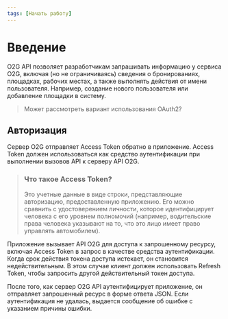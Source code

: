 ```yaml
---
tags: [Начать работу]
---
```


# Введение

O2G API позволяет разработчикам запрашивать информацию у сервиса O2G, включая (но не ограничиваясь) сведения о бронированиях, площадках, рабочих местах, а также выполнять действия от имени пользователя. Например, создание нового пользователя или добавление площадки в систему.

> Может рассмотреть вариант использования OAuth2?

## Авторизация

Сервер O2G отправляет Access Token обратно в приложение. Access Token должен использоваться как средство аутентификации при выполнении вызовов API к серверу API O2G.

> ### Что такое Access Token?
>
> Это учетные данные в виде строки, представляющие авторизацию, предоставленную приложению. Его можно сравнить с удостоверением личности, которое идентифицирует человека с его уровнем полномочий (например, водительские права человека указывают на то, что это лицо имеет право управлять автомобилем).

Приложение вызывает API O2G для доступа к запрошенному ресурсу, включая Access Token в запрос в качестве средства аутентификации. Когда срок действия токена доступа истекает, он становится недействительным. В этом случае клиент должен использовать Refresh Token, чтобы запросить другой действительный токен доступа.

После того, как сервер O2G API аутентифицирует приложение, он отправляет запрошенный ресурс в форме ответа JSON. Если аутентификация не удалась, выдается сообщение об ошибке с указанием причины ошибки.
